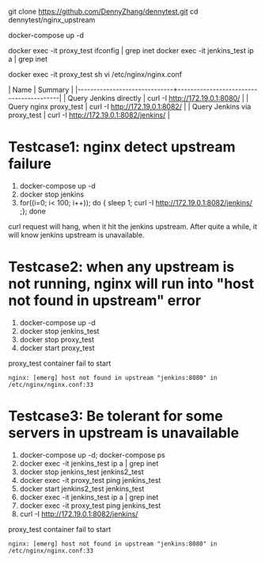 git clone https://github.com/DennyZhang/dennytest.git
cd dennytest/nginx_upstream

docker-compose up -d

docker exec -it proxy_test ifconfig | grep inet
docker exec -it jenkins_test ip a | grep inet

docker exec -it proxy_test sh
vi /etc/nginx/nginx.conf

| Name                         | Summary                                 |
|------------------------------+-----------------------------------------|
| Query Jenkins directly       | curl -I http://172.19.0.1:8080/         |
| Query nginx proxy_test       | curl -I http://172.19.0.1:8082/         |
| Query Jenkins via proxy_test | curl -I http://172.19.0.1:8082/jenkins/ |

# Testcase1: nginx detect upstream failure

1. docker-compose up -d
2. docker stop jenkins
3. for((i=0; i< 100; i++)); do { sleep 1; curl -I http://172.19.0.1:8082/jenkins/ ;}; done

curl request will hang, when it hit the jenkins upstream. After quite a while, it will know jenkins upstream is unavailable.

# Testcase2: when any upstream is not running, nginx will run into "host not found in upstream" error
1. docker-compose up -d
2. docker stop jenkins_test
3. docker stop proxy_test
4. docker start proxy_test

proxy_test container fail to start
```
nginx: [emerg] host not found in upstream "jenkins:8080" in /etc/nginx/nginx.conf:33
```

# Testcase3: Be tolerant for some servers in upstream is unavailable
1. docker-compose up -d; docker-compose ps
2. docker exec -it jenkins_test ip a | grep inet
3. docker stop jenkins_test jenkins2_test
4. docker exec -it proxy_test ping jenkins_test
5. docker start jenkins2_test jenkins_test
6. docker exec -it jenkins_test ip a | grep inet
7. docker exec -it proxy_test ping jenkins_test
8. curl -I http://172.19.0.1:8082/jenkins/

proxy_test container fail to start
```
nginx: [emerg] host not found in upstream "jenkins:8080" in /etc/nginx/nginx.conf:33
```
